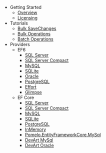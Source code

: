 - Getting Started
   - [Overview](overview.md)
   - [Licensing](licensing.md)
- Tutorials
   - [Bulk SaveChanges](tutorial-bulk-savechanges.md)
   - [Bulk Operations](tutorial-bulk-operations.md)
   - [Batch Operations](tutorial-batch-operations.md)
- Providers
   - EF6
      - [SQL Server](providers/ef6/sql-server-provider.md)
      - [SQL Server Compact](providers/ef6/sql-server-compact-provider.md)
      - [MySQL](providers/ef6/mysql-provider.md)
      - [SQLite](providers/ef6/sqlite-provider.md)
      - [Oracle](providers/ef6/oracle-provider.md)
      - [PostgreSQL](providers/ef6/postgresql-provider.md)
      - [Effort](providers/ef6/effort-provider.md)
      - [Glimpse](providers/ef6/glimpse.md)
   - EF Core
      - [SQL Server](providers/efcore/efcore-sql-server-provider.md)
      - [SQL Server Compact](providers/efcore/efcore-sql-server-compact-provider.md)
      - [MySQL](providers/efcore/efcore-mysql-provider.md)
      - [SQLite](providers/efcore/efcore-sqlite-provider.md)
      - [PostgreSQL](providers/efcore/efcore-postgresql-provider.md)
      - [InMemory](providers/efcore/efcore-inmemory-provider.md)
      - [Pomelo.EntityFrameworkCore.MySql](providers/efcore/efcore-pomelo-mysql-provider.md)
      - [DevArt MySql](providers/efcore/efcore-devart-mysql-provider.md)
      - [DevArt Oracle](providers/efcore/efcore-devart-oracle-provider.md)
